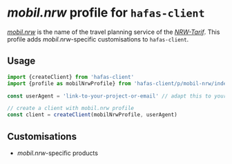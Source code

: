# *mobil.nrw* profile for `hafas-client`

[*mobil.nrw*](https://www.mobil.nrw) is the name of the travel planning service of the [*NRW-Tarif*](https://de.wikipedia.org/wiki/NRW-Tarif). This profile adds *mobil.nrw*-specific customisations to `hafas-client`.

## Usage

```js
import {createClient} from 'hafas-client'
import {profile as mobilNrwProfile} from 'hafas-client/p/mobil-nrw/index.js'

const userAgent = 'link-to-your-project-or-email' // adapt this to your project!

// create a client with mobil.nrw profile
const client = createClient(mobilNrwProfile, userAgent)
```


## Customisations

- *mobil.nrw*-specific products
